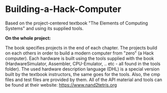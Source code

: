 # Building-a-Hack-Computer
Based on the project-centered textbook "The Elements of Computing Systems" and using its supplied tools.

__On the whole project:__

The book specifies projects in the end of each chapter. The projects build on each others in order to build a modern computer from "zero" (a Hack computer). Each hardware is built using the tools supplied with the book (HardwareSimulator, Assembler, CPU-Emulator, .. etc - all found in the tools folder). The used hardware description language (DHL) is a special version built by the textbook instructors, the same goes for the tools. Also, the cmp files and test files are provided by them. 
All of the API material and tools can be found at their website: https://www.nand2tetris.org 
